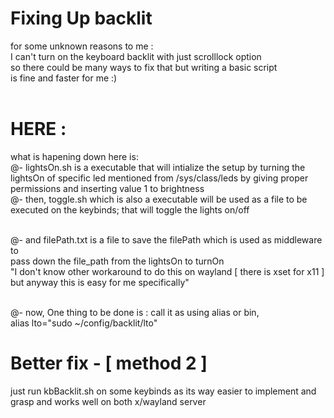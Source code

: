 # Fixing Up backlit

for some unknown reasons to me : <br/>
    I can't turn on the keyboard backlit with just scrolllock option <br/>
    so there could be many ways to fix that but writing a basic script <br/>
    is fine and faster for me :) <br/><br/>

# HERE :

what is hapening down here is: <br/>
 @- lightsOn.sh is a executable that will intialize the setup by turning the <br/> 
    lightsOn of specific led mentioned from /sys/class/leds by giving proper <br/>
    permissions and inserting value 1 to brightness <br/>
 @- then, toggle.sh which is also a executable will be used as a file to be <br/>
    executed on the keybinds; that will toggle the lights on/off <br/><br/>
 
 @- and filePath.txt is a file to save the filePath which is used as middleware to <br/>
    pass down the file_path from the lightsOn to turnOn <br/>
    "I don't know other workaround to do this on wayland [ there is xset for x11 ] <br/>
     but anyway this is easy for me specifically" <br/><br/>
 
 @- now, One thing to be done is : call it as using alias or bin, <br/>
    alias lto="sudo ~/config/backlit/lto"

# Better fix - [ method 2 ]
just run kbBacklit.sh on some keybinds 
as its way easier to implement and grasp and works well on both x/wayland server
